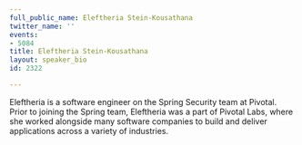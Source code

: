 ```yaml
---
full_public_name: Eleftheria Stein-Kousathana
twitter_name: ''
events:
- 5084
title: Eleftheria Stein-Kousathana
layout: speaker_bio
id: 2322

---
```

Eleftheria is a software engineer on the Spring Security team at Pivotal. Prior to joining the Spring team, Eleftheria was a part of Pivotal Labs, where she worked alongside many software companies to build and deliver applications across a variety of industries.